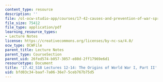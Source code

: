 ```yaml
---
content_type: resource
description: ''
file: /ol-ocw-studio-app/courses/17-42-causes-and-prevention-of-war-spring-2018/bfd03c34baaf7a0636e75ceb767b75d5_MIT17_42S18_lec12-14_WWI_II.pdf
file_size: 75412
file_type: application/pdf
learning_resource_types:
- Lecture Notes
license: https://creativecommons.org/licenses/by-nc-sa/4.0/
ocw_type: OCWFile
parent_title: Lecture Notes
parent_type: CourseSection
parent_uid: 26fed574-b057-3057-e80d-2ff17969e6d1
resourcetype: Document
title: '17.42_S18 Lectures 12-14: The Origins of World War I, Part II'
uid: bfd03c34-baaf-7a06-36e7-5ceb767b75d5
---
```

